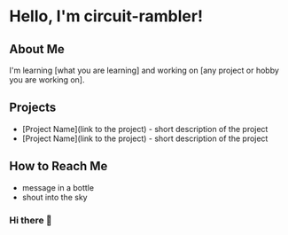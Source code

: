
# Hello, I'm circuit-rambler!

   ## About Me

   I'm learning [what you are learning] and working on [any project or hobby you are working on].

   ## Projects

   - [Project Name](link to the project) - short description of the project
   - [Project Name](link to the project) - short description of the project

   ## How to Reach Me

   - message in a bottle
   - shout into the sky
  

  


### Hi there 👋

<!--
**circuit-rambler/circuit-rambler** is a ✨ _special_ ✨ repository because its `README.md` (this file) appears on your GitHub profile.

Here are some ideas to get you started:

- 🔭 I’m currently working on ...
- 🌱 I’m currently learning ...
- 👯 I’m looking to collaborate on ...
- 🤔 I’m looking for help with ...


